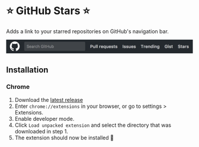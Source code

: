 # ⭐️ GitHub Stars ⭐️
Adds a link to your starred repositories on GitHub's navigation bar.

![screenshot](/screenshot.png)

## Installation
### Chrome
1. Download the [latest release](https://github.com/jorgegonzalez/stars/releases/latest)
2. Enter `chrome://extensions` in your browser, or go to settings > Extensions.
3. Enable developer mode.
4. Click `Load unpacked extension` and select the directory that was downloaded in step 1.
5. The extension should now be installed 🌟

